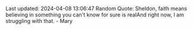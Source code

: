Last updated: 2024-04-08 13:06:47
Random Quote: Sheldon, faith means believing in something you can't know for sure is realAnd right now, I am struggling with that. - Mary